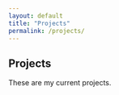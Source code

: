```yaml
---
layout: default
title: "Projects"
permalink: /projects/
---
```


## Projects

These are my current projects.  